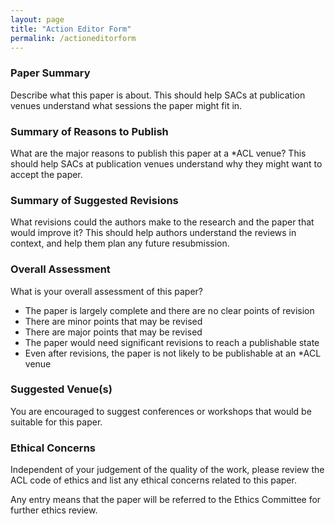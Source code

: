 ```yaml
---
layout: page
title: "Action Editor Form"
permalink: /actioneditorform
---
```


### Paper Summary

Describe what this paper is about. This should help SACs at publication venues understand what sessions the paper might fit in.
### Summary of Reasons to Publish

What are the major reasons to publish this paper at a *ACL venue? This should help SACs at publication venues understand why they might want to accept the paper.

### Summary of Suggested Revisions

What revisions could the authors make to the research and the paper that would improve it? This should help authors understand the reviews in context, and help them plan any future resubmission.

### Overall Assessment

What is your overall assessment of this paper?  

* The paper is largely complete and there are no clear points of revision
* There are minor points that may be revised
* There are major points that may be revised
* The paper would need significant revisions to reach a publishable state
* Even after revisions, the paper is not likely to be publishable at an *ACL venue

### Suggested Venue(s)

You are encouraged to suggest conferences or workshops that would be suitable for this paper.

### Ethical Concerns

Independent of your judgement of the quality of the work, please review the ACL code of ethics and list any ethical concerns related to this paper. 

Any entry means that the paper will be referred to the Ethics Committee for further ethics review. 

